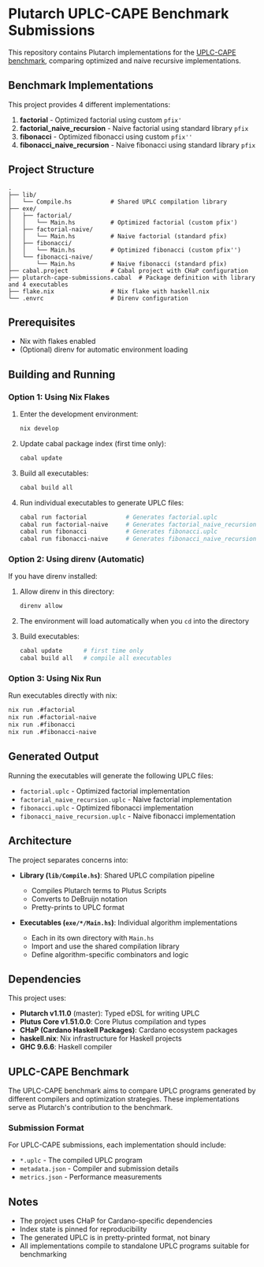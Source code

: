 # Plutarch UPLC-CAPE Benchmark Submissions

This repository contains Plutarch implementations for the [UPLC-CAPE benchmark](https://github.com/IntersectMBO/UPLC-CAPE), comparing optimized and naive recursive implementations.

## Benchmark Implementations

This project provides 4 different implementations:

1. **factorial** - Optimized factorial using custom `pfix'`
2. **factorial_naive_recursion** - Naive factorial using standard library `pfix`
3. **fibonacci** - Optimized fibonacci using custom `pfix''`
4. **fibonacci_naive_recursion** - Naive fibonacci using standard library `pfix`

## Project Structure

```
.
├── lib/
│   └── Compile.hs           # Shared UPLC compilation library
├── exe/
│   ├── factorial/
│   │   └── Main.hs          # Optimized factorial (custom pfix')
│   ├── factorial-naive/
│   │   └── Main.hs          # Naive factorial (standard pfix)
│   ├── fibonacci/
│   │   └── Main.hs          # Optimized fibonacci (custom pfix'')
│   └── fibonacci-naive/
│       └── Main.hs          # Naive fibonacci (standard pfix)
├── cabal.project            # Cabal project with CHaP configuration
├── plutarch-cape-submissions.cabal  # Package definition with library and 4 executables
├── flake.nix                # Nix flake with haskell.nix
└── .envrc                   # Direnv configuration
```

## Prerequisites

- Nix with flakes enabled
- (Optional) direnv for automatic environment loading

## Building and Running

### Option 1: Using Nix Flakes

1. Enter the development environment:

   ```bash
   nix develop
   ```

2. Update cabal package index (first time only):

   ```bash
   cabal update
   ```

3. Build all executables:

   ```bash
   cabal build all
   ```

4. Run individual executables to generate UPLC files:

   ```bash
   cabal run factorial           # Generates factorial.uplc
   cabal run factorial-naive     # Generates factorial_naive_recursion.uplc
   cabal run fibonacci           # Generates fibonacci.uplc
   cabal run fibonacci-naive     # Generates fibonacci_naive_recursion.uplc
   ```

### Option 2: Using direnv (Automatic)

If you have direnv installed:

1. Allow direnv in this directory:

   ```bash
   direnv allow
   ```

2. The environment will load automatically when you `cd` into the directory

3. Build executables:

   ```bash
   cabal update      # first time only
   cabal build all   # compile all executables
   ```

### Option 3: Using Nix Run

Run executables directly with nix:

```bash
nix run .#factorial
nix run .#factorial-naive
nix run .#fibonacci
nix run .#fibonacci-naive
```

## Generated Output

Running the executables will generate the following UPLC files:

- `factorial.uplc` - Optimized factorial implementation
- `factorial_naive_recursion.uplc` - Naive factorial implementation
- `fibonacci.uplc` - Optimized fibonacci implementation
- `fibonacci_naive_recursion.uplc` - Naive fibonacci implementation

## Architecture

The project separates concerns into:

- **Library (`lib/Compile.hs`)**: Shared UPLC compilation pipeline
  - Compiles Plutarch terms to Plutus Scripts
  - Converts to DeBruijn notation
  - Pretty-prints to UPLC format

- **Executables (`exe/*/Main.hs`)**: Individual algorithm implementations
  - Each in its own directory with `Main.hs`
  - Import and use the shared compilation library
  - Define algorithm-specific combinators and logic

## Dependencies

This project uses:

- **Plutarch v1.11.0** (master): Typed eDSL for writing UPLC
- **Plutus Core v1.51.0.0**: Core Plutus compilation and types
- **CHaP (Cardano Haskell Packages)**: Cardano ecosystem packages
- **haskell.nix**: Nix infrastructure for Haskell projects
- **GHC 9.6.6**: Haskell compiler

## UPLC-CAPE Benchmark

The UPLC-CAPE benchmark aims to compare UPLC programs generated by different compilers and optimization strategies. These implementations serve as Plutarch's contribution to the benchmark.

### Submission Format

For UPLC-CAPE submissions, each implementation should include:
- `*.uplc` - The compiled UPLC program
- `metadata.json` - Compiler and submission details
- `metrics.json` - Performance measurements

## Notes

- The project uses CHaP for Cardano-specific dependencies
- Index state is pinned for reproducibility
- The generated UPLC is in pretty-printed format, not binary
- All implementations compile to standalone UPLC programs suitable for benchmarking
